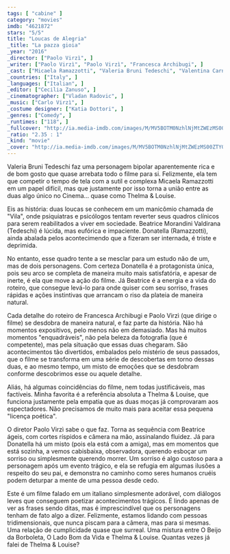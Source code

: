 ```yaml
---
tags: [ "cabine" ]
category: "movies"
imdb: "4621872"
stars: "5/5"
title: "Loucas de Alegria"
_title: "La pazza gioia"
_year: "2016"
_director: ["Paolo Virzì", ]
_writer: ["Paolo Virzì", "Paolo Virzì", "Francesca Archibugi", ]
_cast: ["Micaela Ramazzotti", "Valeria Bruni Tedeschi", "Valentina Carnelutti", "Marco Messeri", "Bob Messini", "Roberto Rondelli", "Anna Galiena", "Tommaso Ragno", "Sergio Albelli", ]
_countries: ["Italy", ]
_languages: ["Italian", ]
_editor: ["Cecilia Zanuso", ]
_cinematographer: ["Vladan Radovic", ]
_music: ["Carlo Virzì", ]
_costume designer: ["Katia Dottori", ]
_genres: ["Comedy", ]
_runtimes: ["118", ]
_fullcover: "http://ia.media-imdb.com/images/M/MV5BOTM0NzhlNjMtZWEzMS00ZTY0LWIxNjMtMjZlYjdhODBkMTVkXkEyXkFqcGdeQXVyMTQwMjkwNjI@.jpg"
_ratio: "2.35 : 1"
_kind: "movie"
_cover: "http://ia.media-imdb.com/images/M/MV5BOTM0NzhlNjMtZWEzMS00ZTY0LWIxNjMtMjZlYjdhODBkMTVkXkEyXkFqcGdeQXVyMTQwMjkwNjI@._V1._SX98_SY140_.jpg"
---
```

Valeria Bruni Tedeschi faz uma personagem bipolar aparentemente rica e de bom gosto que quase arrebata todo o filme para si. Felizmente, ela tem que competir o tempo de tela com a sutil e complexa Micaela Ramazzotti em um papel difícil, mas que justamente por isso torna a união entre as duas algo único no Cinema... quase como Thelma & Louise.

Eis as história: duas loucas se conhecem em um manicômio chamada de "Vila", onde psiquiatras e psicólogos tentam reverter seus quadros clínicos para serem reabilitados a viver em sociedade. Beatrice Morandini Valdirana (Tedeschi) é lúcida, mas eufórica e impaciente. Donatella (Ramazzotti), ainda abalada pelos acontecimendo que a fizeram ser internada, é triste e deprimida.

No entanto, esse quadro tente a se mesclar para um estudo não de um, mas de dois personagens. Com certeza Donatella é a protagonista única, pois seu arco se completa de maneira muito mais satisfatória, e apesar de inerte, é ela que move a ação do filme. Já Beatrice é a energia e a vida do roteiro, que consegue levá-lo para onde quiser com seu sorriso, frases rápidas e ações instintivas que arrancam o riso da plateia de maneira natural.

Cada detalhe do roteiro de Francesca Archibugi e Paolo Virzì (que dirige o filme) se desdobra de maneira natural, e faz parte da história. Não há momentos expositivos, pelo menos não em demasiado. Mas há muitos momentos "enquadráveis", não pela beleza da fotografia (que é competente), mas pela situação que essas duas chegaram. São acontecimentos tão divertidos, embalados pelo mistério de seus passados, que o filme se transforma em uma série de descobertas em torno dessas duas, e ao mesmo tempo, um misto de emoções que se desdobram conforme descobrimos esse ou aquele detalhe.

Aliás, há algumas coincidências do filme, nem todas justificáveis, mas factíveis. Minha favorita é a referência absoluta a Thelma & Louise, que funciona justamente pela empatia que as duas moças já comprovaram aos espectadores. Não precisamos de muito mais para aceitar essa pequena "licença poética".

O diretor Paolo Virzì sabe o que faz. Torna as sequência com Beatrice ágeis, com cortes ríspidos e câmera na mão, assinalando fluidez. Já para Donatella há um misto (pois ela está com a amiga), mas em momentos que está sozinha, a vemos cabisbaixa, observadora, querendo esboçar um sorriso ou simplesmente querendo morrer. Um sorriso é algo custoso para a personagem após um evento trágico, e ela se refugia em algumas ilusões a respeito do seu pai, e demonstra no caminho como seres humanos cruéis podem deturpar a mente de uma pessoa desde cedo.

Este é um filme falado em um italiano simplesmente adorável, com diálogos leves que conseguem poetizar acontecimentos trágicos. É lindo apenas de ver as frases sendo ditas, mas é imprescindível que os personagens tenham de fato algo a dizer. Felizmente, estamos lidando com pessoas tridimensionais, que nunca piscam para a câmera, mas para si mesmas. Uma relação de cumplicidade quase que surreal. Uma mistura entre O Beijo da Borboleta, O Lado Bom da Vida e Thelma & Louise. Quantas vezes já falei de Thelma & Louise?
